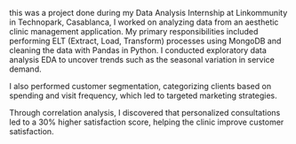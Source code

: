 this was a project done during my Data Analysis Internship at Linkommunity in Technopark, Casablanca, I worked on analyzing data from an aesthetic clinic management application. My primary responsibilities included performing ELT (Extract, Load, Transform) processes using MongoDB and cleaning the data with Pandas in Python. I conducted exploratory data analysis EDA to uncover trends such as the seasonal variation in service demand.

I also performed customer segmentation, categorizing clients based on spending and visit frequency, which led to targeted marketing strategies. 

Through correlation analysis, I discovered that personalized consultations led to a 30% higher satisfaction score, helping the clinic improve customer satisfaction.
